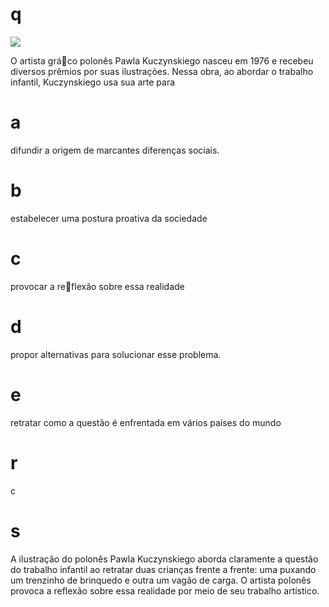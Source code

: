 # q
![](https://firebasestorage.googleapis.com/v0/b/firebase-enemio.appspot.com/o/questoes%2F447%2Fa115c67d-51e2-7f7a-c8ad-cc15871cae7b.png?alt=media\&token=29adcfa4-cc4a-4c53-83b7-71dab2dc2d06)

O artista gráco polonês Pawla Kuczynskiego nasceu em 1976 e recebeu diversos prêmios por suas ilustrações. Nessa obra, ao abordar o trabalho infantil, Kuczynskiego usa sua arte para

# a
difundir a origem de marcantes diferenças sociais.

# b
estabelecer uma postura proativa da sociedade

# c
provocar a reflexão sobre essa realidade

# d
propor alternativas para solucionar esse problema.

# e
retratar como a questão é enfrentada em vários países do mundo

# r
c

# s
A ilustração do polonês Pawla Kuczynskiego aborda claramente a questão do trabalho infantil ao retratar duas crianças frente a frente: uma puxando um trenzinho de brinquedo e outra um vagão de carga. O artista polonês provoca a reflexão sobre essa realidade por meio de seu trabalho artístico.
